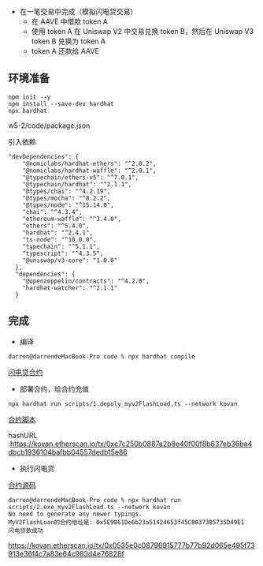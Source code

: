 * 在一笔交易中完成（模拟闪电贷交易）
   * 在 AAVE 中借款 token A
   * 使用 token A 在 Uniswap V2 中交易兑换 token B，然后在 Uniswap V3 token B 兑换为 token A
   * token A 还款给 AAVE



## 环境准备 

```
npm init --y
npm install --save-dev hardhat 
npx hardhat 

```

w5-2/code/package.json

引入依赖

```
"devDependencies": {
    "@nomiclabs/hardhat-ethers": "^2.0.2",
    "@nomiclabs/hardhat-waffle": "^2.0.1",
    "@typechain/ethers-v5": "^7.0.1",
    "@typechain/hardhat": "^2.1.1",
    "@types/chai": "^4.2.19",
    "@types/mocha": "^8.2.2",
    "@types/node": "^15.14.0",
    "chai": "^4.3.4",
    "ethereum-waffle": "^3.4.0",
    "ethers": "^5.4.0",
    "hardhat": "^2.4.1",
    "ts-node": "^10.0.0",
    "typechain": "^5.1.1",
    "typescript": "^4.3.5",
    "@uniswap/v3-core": "1.0.0"
  },
  "dependencies": {
    "@openzeppelin/contracts": "^4.2.0",
    "hardhat-watcher": "^2.1.1"
  }
```

## 完成 

- 编译

```
darren@darrendeMacBook-Pro code % npx hardhat compile
```

[闪电贷合约](w5-2/code/contracts/MyV2FlashLoan.sol)

-  部署合约，给合约充值 

```
npx hardhat run scripts/1.depoly_myv2FlashLoad.ts --network kovan
```

[合约脚本](w5-2/code/scripts/1.depoly_myv2FlashLoad.ts)


hashURL :https://kovan.etherscan.io/tx/0xc7c250b0887a2b8e40f00f8b637eb36be4dbcb1936104bafbb04557dedb15e86


- 执行闪电贷 

[合约源码](w5-2/code/scripts/2.exe_myv2FlashLoad.ts)

```
darren@darrendeMacBook-Pro code % npx hardhat run scripts/2.exe_myv2FlashLoad.ts --network kovan 
No need to generate any newer typings.
MyV2FlashLoan的合约地址是: 0x5E9861De6b23a51424653f45C8037385735D49E1
闪电贷款成功
```

https://kovan.etherscan.io/tx/0x0535e0c08796915777b77b92d065e495f73913e36f4c7a83e64c983d4e76828f
